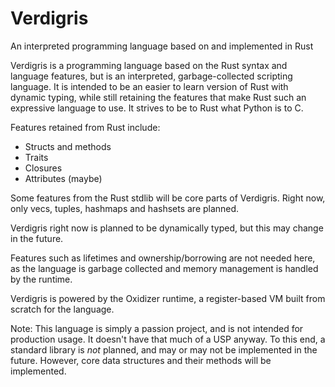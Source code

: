 # Verdigris
An interpreted programming language based on and implemented in Rust

Verdigris is a programming language based on the Rust syntax and language features, but is an interpreted, garbage-collected scripting language.
It is intended to be an easier to learn version of Rust with dynamic typing, while still retaining the features that make Rust such an expressive language to use.
It strives to be to Rust what Python is to C.

Features retained from Rust include:
- Structs and methods
- Traits
- Closures
- Attributes (maybe)

Some features from the Rust stdlib will be core parts of Verdigris. Right now, only vecs, tuples, hashmaps and hashsets are planned.

Verdigris right now is planned to be dynamically typed, but this may change in the future.

Features such as lifetimes and ownership/borrowing are not needed here, as the language is garbage collected and memory management is handled by the runtime.

Verdigris is powered by the Oxidizer runtime, a register-based VM built from scratch for the language.

Note: This language is simply a passion project, and is not intended for production usage. It doesn't have that much of a USP anyway.
To this end, a standard library is _not_ planned, and may or may not be implemented in the future.
However, core data structures and their methods will be implemented.
